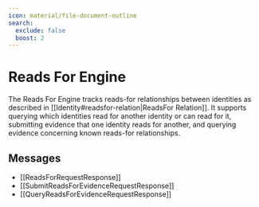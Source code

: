 ```yaml
---
icon: material/file-document-outline
search:
  exclude: false
  boost: 2
---
```


# Reads For Engine

The Reads For Engine tracks reads-for relationships between identities as
described in [[Identity#readsfor-relation|ReadsFor Relation]]. It supports
querying which identities read for another identity or can read for it,
submitting evidence that one identity reads for another, and querying evidence
concerning known reads-for relationships.

## Messages

- [[ReadsForRequestResponse]]
- [[SubmitReadsForEvidenceRequestResponse]]
- [[QueryReadsForEvidenceRequestResponse]]
